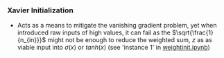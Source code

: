 ### Xavier Initialization

- Acts as a means to mitigate the vanishing gradient problem, yet when introduced raw inputs of high values, it can fail as the $\sqrt{\frac{1}{n_{in}}}$ might not be enough to reduce the weighted sum, $z$ as as viable input into $\sigma(x)$ or $tanh(x)$ (see 'instance 1' in [weightinit.ipynb](weightinit.ipynb))
